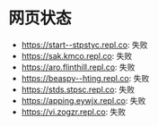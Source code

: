 # 网页状态
- https://start--stpstyc.repl.co: 失败
- https://sak.kmco.repl.co: 失败
- https://aro.flinthill.repl.co: 失败
- https://beaspy--hting.repl.co: 失败
- https://stds.stpsc.repl.co: 失败
- https://apping.eywjx.repl.co: 失败
- https://vi.zogzr.repl.co: 失败
